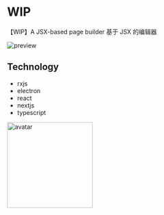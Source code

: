 # WIP

【WIP】A JSX-based page builder 基于 JSX 的编辑器

<img src="https://github.com/limichange/zaku/blob/master/images/preview.png?raw=true" alt="preview" />

## Technology

- rxjs
- electron
- react
- nextjs
- typescript

<img src="https://github.com/limichange/zaku/blob/master/images/logo.jpg?raw=true" alt="avatar" width="200"/>
